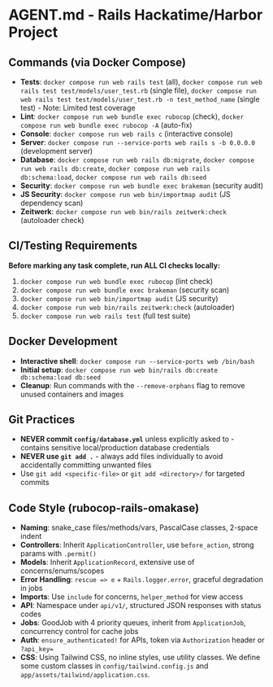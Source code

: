 # AGENT.md - Rails Hackatime/Harbor Project

## Commands (via Docker Compose)

- **Tests**: `docker compose run web rails test` (all), `docker compose run web rails test test/models/user_test.rb` (single file), `docker compose run web rails test test/models/user_test.rb -n test_method_name` (single test) - Note: Limited test coverage
- **Lint**: `docker compose run web bundle exec rubocop` (check), `docker compose run web bundle exec rubocop -A` (auto-fix)
- **Console**: `docker compose run web rails c` (interactive console)
- **Server**: `docker compose run --service-ports web rails s -b 0.0.0.0` (development server)
- **Database**: `docker compose run web rails db:migrate`, `docker compose run web rails db:create`, `docker compose run web rails db:schema:load`, `docker compose run web rails db:seed`
- **Security**: `docker compose run web bundle exec brakeman` (security audit)
- **JS Security**: `docker compose run web bin/importmap audit` (JS dependency scan)
- **Zeitwerk**: `docker compose run web bin/rails zeitwerk:check` (autoloader check)

## CI/Testing Requirements

**Before marking any task complete, run ALL CI checks locally:**

1. `docker compose run web bundle exec rubocop` (lint check)
2. `docker compose run web bundle exec brakeman` (security scan)
3. `docker compose run web bin/importmap audit` (JS security)
4. `docker compose run web bin/rails zeitwerk:check` (autoloader)
5. `docker compose run web rails test` (full test suite)

## Docker Development

- **Interactive shell**: `docker compose run --service-ports web /bin/bash`
- **Initial setup**: `docker compose run web bin/rails db:create db:schema:load db:seed`
- **Cleanup**: Run commands with the `--remove-orphans` flag to remove unused containers and images

## Git Practices

- **NEVER commit `config/database.yml`** unless explicitly asked to - contains sensitive local/production database credentials
- **NEVER use `git add .`** - always add files individually to avoid accidentally committing unwanted files
- Use `git add <specific-file>` or `git add <directory>/` for targeted commits

## Code Style (rubocop-rails-omakase)

- **Naming**: snake_case files/methods/vars, PascalCase classes, 2-space indent
- **Controllers**: Inherit `ApplicationController`, use `before_action`, strong params with `.permit()`
- **Models**: Inherit `ApplicationRecord`, extensive use of concerns/enums/scopes
- **Error Handling**: `rescue => e` + `Rails.logger.error`, graceful degradation in jobs
- **Imports**: Use `include` for concerns, `helper_method` for view access
- **API**: Namespace under `api/v1/`, structured JSON responses with status codes
- **Jobs**: GoodJob with 4 priority queues, inherit from `ApplicationJob`, concurrency control for cache jobs
- **Auth**: `ensure_authenticated!` for APIs, token via `Authorization` header or `?api_key=`
- **CSS**: Using Tailwind CSS, no inline styles, use utility classes. We define some custom classes in `config/tailwind.config.js` and `app/assets/tailwind/application.css`.
